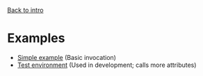 
[Back to intro](..)

# Examples

* [Simple example](simple) (Basic invocation)
* [Test environment](test) (Used in development; calls more attributes)

